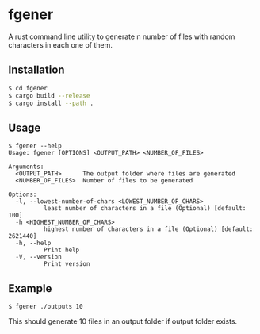 # fgener

A rust command line utility to generate n number of files with random characters in each one of them.

## Installation

```bash
$ cd fgener
$ cargo build --release
$ cargo install --path .
```
## Usage

```
$ fgener --help
Usage: fgener [OPTIONS] <OUTPUT_PATH> <NUMBER_OF_FILES>

Arguments:
  <OUTPUT_PATH>      The output folder where files are generated
  <NUMBER_OF_FILES>  Number of files to be generated

Options:
  -l, --lowest-number-of-chars <LOWEST_NUMBER_OF_CHARS>
          least number of characters in a file (Optional) [default: 100]
  -h <HIGHEST_NUMBER_OF_CHARS>
          highest number of characters in a file (Optional) [default: 2621440]
  -h, --help
          Print help
  -V, --version
          Print version
```

## Example

```
$ fgener ./outputs 10
```
This should generate 10 files in an output folder if output folder exists.

